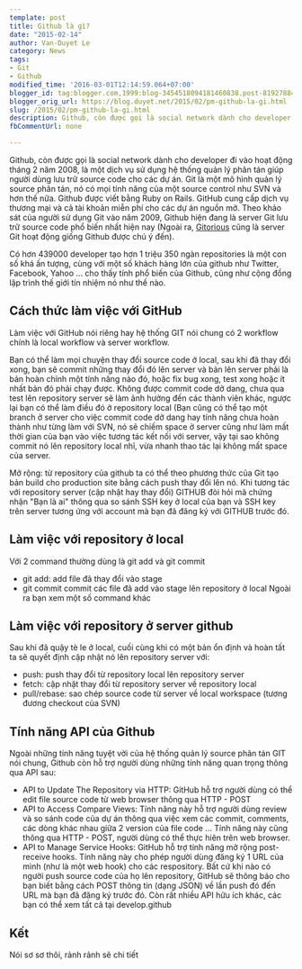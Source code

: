 ```yaml
---
template: post
title: Github là gì?
date: "2015-02-14"
author: Van-Duyet Le
category: News
tags:
- Git
- Github
modified_time: '2016-03-01T12:14:59.064+07:00'
blogger_id: tag:blogger.com,1999:blog-3454518094181460838.post-8192788491263355004
blogger_orig_url: https://blog.duyet.net/2015/02/pm-github-la-gi.html
slug: /2015/02/pm-github-la-gi.html
description: Github, còn được gọi là social network dành cho developer đi vào hoạt động tháng 2 năm 2008, là một dịch vụ sử dụng hệ thống quản lý phân tán giúp người dùng lưu trữ source code cho các dự án. Git là một mô hình quản lý source phân tán, nó có mọi tính năng của một source control như SVN và hơn thế nữa.
fbCommentUrl: none

---
```


Github, còn được gọi là social network dành cho developer đi vào hoạt động tháng 2 năm 2008, là một dịch vụ sử dụng hệ thống quản lý phân tán giúp người dùng lưu trữ source code cho các dự án. Git là một mô hình quản lý source phân tán, nó có mọi tính năng của một source control như SVN và hơn thế nữa.
Github được viết bằng Ruby on Rails. GitHub cung cấp dịch vụ thương mại và cả tài khoản miễn phí cho các dự án nguồn mở. Theo khảo sát của người sử dụng Git vào năm 2009, Github hiện đang là server Git lưu trữ source code phổ biến nhất hiện nay (Ngoài ra, [Gitorious](http://gitorious.org/) cũng là server Git hoạt động giống Github được chú ý đến).

Có hơn 439000 developer tạo hơn 1 triệu 350 ngàn repositories là một con số khá ấn tượng, cùng với một số khách hàng lớn của github như Twitter, Facebook, Yahoo ... cho thấy tính phổ biến của Github, cũng như cộng đồng lập trình thế giới tín nhiệm nó như thế nào.

## Cách thức làm việc với GitHub ##

Làm việc với GitHub nói riêng hay hệ thống GIT nói chung có 2 workflow chính là local workflow và server workflow.

Bạn có thể làm mọi chuyện thay đổi source code ở local, sau khi đã thay đổi xong, bạn sẽ commit những thay đổi đó lên server và bản lên server phải là bản hoàn chỉnh một tính năng nào đó, hoặc fix bug xong, test xong hoặc ít nhất bản đó phải chạy được. Không được commit code dở dang, chưa qua test lên repository server sẽ làm ảnh hưởng đến các thành viên khác, ngược lại bạn có thể làm điều đó ở repository local (Bạn cũng có thể tạo một branch ở server cho việc commit code dở dang hay tính năng chưa hoàn thành như từng làm với SVN, nó sẽ chiếm space ở server cũng như làm mất thời gian của bạn vào việc tương tác kết nối với server, vậy tại sao không commit nó lên repository local nhỉ, vừa nhanh thao tác lại không mất space của server.

Mở rộng: từ repository của github ta có thể theo phương thức của Git tạo bản build cho production site bằng cách push thay đổi lên nó. Khi tương tác với repository server (cập nhật hay thay đổi) GITHUB đòi hỏi mã chứng nhận "Bạn là ai" thông qua so sánh SSH key ở local của bạn và SSH key trên server tương ứng với account mà bạn đã đăng ký với GITHUB trước đó.

## Làm việc với repository ở local ##

Với 2 command thường dùng là git add và git commit

- git add: add file đã thay đổi vào stage
- git commit commit các file đã add vào stage lên repository ở local Ngoài ra bạn xem một số command khác

## Làm việc với repository ở server github ##

Sau khi đã quậy tè le ở local, cuối cùng khi có một bản ổn định và hoàn tất ta sẽ quyết định cập nhật nó lên repository server với:

- push: push thay đổi từ repository local lên repository server
- fetch: cập nhật thay đổi từ repository server về repository local
- pull/rebase: sao chép source code từ server về local workspace (tương đương checkout của SVN)

## Tính năng API của Github ##

Ngoài những tính năng tuyệt vời của hệ thống quản lý source phân tán GIT nói chung, Github còn hỗ trợ người dùng những tính năng quan trọng thông qua API sau:

- API to Update The Repository via HTTP: GitHub hỗ trợ người dùng có thể edit file source code từ web browser thông qua HTTP - POST
- API to Access Compare Views: Tính năng này hỗ trợ người dùng review và so sánh code của dự án thông qua việc xem các commit, comments, các dòng khác nhau giữa 2 version của file code ... Tính năng này cũng thông qua HTTP - POST, người dùng có thể thực hiên trên web browser.
- API to Manage Service Hooks: GitHub hỗ trợ tính năng mở rộng post-receive hooks. Tính năng này cho phép người dùng đăng ký 1 URL của mình (như là một web hook) cho các respository. Bất cứ khi nào có người push source code của họ lên repository, GitHub sẽ thông báo cho bạn biết bằng cách POST thông tin (dạng JSON) về lần push đó đến URL mà bạn đã đăng ký trước đó. Còn rất nhiều API hữu ích khác, các bạn có thể xem tất cả tại develop.github

## Kết ##

Nói sơ sơ thôi, rảnh rảnh sẽ chi tiết

